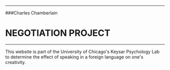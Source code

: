 
--------------
	
###Charles Chamberlain
	
#		NEGOTIATION PROJECT
	
--------------


This website is part of the University of Chicago's Keysar Psychology Lab to determine the effect of speaking in a foreign language on one's creativity. 